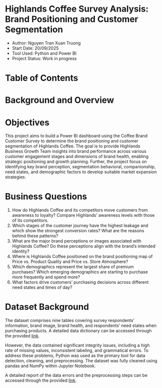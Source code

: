 ﻿# **Highlands Coffee Survey Analysis: Brand Positioning and Customer Segmentation**
- Author: Nguyen Tran Xuan Truong
- Start Date: 20/09/2025
- Tool Used: Python and Power BI
- Project Status: Work in progress

# **Table of Contents**
# **Background and Overview**
# **Objectives**
This project aims to build a Power BI dashboard using the Coffee Brand Customer Survey to determine the brand positioning and customer segmentation of Highlands Coffee. The goal is to provide Highlands Business Growth Team insights into brand performance across various customer engagement stages and dimensions of brand health, enabling strategic positioning and growth planning. Further, the project focus on identifying key brand perception, segmentation behavioral, companionship, need states, and demographic factors to develop suitable market expansion strategies.

# **Business Questions**
1. How do Highlands Coffee and its competitors move customers from awareness to loyalty? Compare Highlands’ awareness levels with those of its competitors.
2. Which stages of the customer journey have the highest leakage and which show the strongest conversion rates? What are the reasons behind these patterns?
3. What are the major brand perceptions or images associated with Highlands Coffee? Do these perceptions align with the brand’s intended identity?
4. Where is Highlands Coffee positioned on the brand positioning map of Price vs. Product Quality and Price vs. Store Atmosphere?
5. Which demographics represent the largest share of premium purchases? Which emerging demographics are starting to purchase more frequently and spend more?
6. What factors drive customers’ purchasing decisions across different need states and times of day?

# **Dataset Background**
The dataset comprises nine tables covering survey respondents’ information, brand image, brand health, and respondents’ need states when purchasing products. A detailed data dictionary can be accessed through the provided [link](https://github.com/Truong2003-tqd/Highlands-Customer-Analysis/tree/11753423d64e7e75a2097c2e93d1f14a4146f266/Data%20Dictionary).

However, the data contained significant integrity issues, including a high rate of missing values, inconsistent labeling, and grammatical errors. To address these problems, Python was used as the primary tool for data detection, cleaning, and preprocessing. The dataset was fully cleaned using pandas and NumPy within Jupyter Notebook.

A detailed report of the data errors and the preprocessing steps can be accessed through the provided [link](https://github.com/Truong2003-tqd/Highlands-Customer-Analysis/tree/11753423d64e7e75a2097c2e93d1f14a4146f266/Preprocessing%20Notebook).





